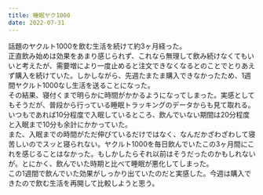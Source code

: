 ```yaml
---
title: 睡眠ヤク1000
date: 2022-07-31
---
```

話題のヤクルト1000を飲む生活を続けて約3ヶ月経った。  
正直飲み始めは効果をあまり感じられず、これなら無理して飲み続けなくてもいいと考えたが、需要増により一度止めると注文できなくなるとのことでとりあえず購入を続けていた。しかしながら、先週たまたま購入できなかったため、1週間ヤクルト1000なし生活を送ることになった。  
その結果、寝付くまで明らかに時間がかかるようになってしまった。実感としてもそうだが、普段から行っている睡眠トラッキングのデータからも見て取れる。いつもであれば10分程度で入眠しているところ、飲んでいない期間は20分程度と入眠まで10分も余計にかかっていた。  
また、入眠までの時間がただ伸びているだけではなく、なんだかざわざわして寝苦しいのでスッと寝られない。ヤクルト1000を毎日飲んでいたこの3ヶ月間にこれを感じることはなかった。もしかしたらそれ以前はそうだったのかもしれないが。とにかく、飲んでいた時期と比べて睡眠が悪化してしまった。  
この1週間で飲んでいた効果がしっかり出ていたのだと実感した。今週は購入できたので飲む生活を再開して比較しようと思う。